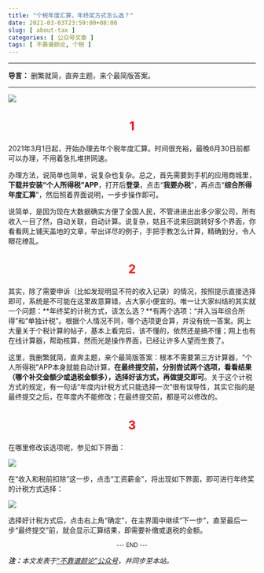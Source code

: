 ```yaml
---
title: "个税年度汇算，年终奖方式怎么选？"
date: 2021-03-03T23:59:00+08:00
slug: [ about-tax ]
categories: [ 公众号文章 ]
tags: [ 不靠谱颜论, 个税 ]
---
```


---

**导言：** 删繁就简，直奔主题，来个最简版答案。

---

<img src="images/2021-03-03/tax.png" style="max-width:350px"/>

<h2 style="text-align:center;color:red;font-size:24px">1</h2>

2021年3月1日起，开始办理去年个税年度汇算。时间很充裕，最晚6月30日前都可以办理，不用着急扎堆拼网速。

办理方法，说简单也简单，说复杂也复杂。总之，首先需要到手机的应用商城里，**下载并安装“个人所得税”APP**，打开后**登录**，点击“**我要办税**”，再点击“**综合所得年度汇算**”，然后照着界面说明，一步步操作即可。

说简单，是因为现在大数据确实方便了全国人民，不管进进出出多少家公司，所有收入一目了然，自动关联，自动计算。说复杂，姑且不说来回跳转好多个界面，你看看网上铺天盖地的文章，举出详尽的例子，手把手教怎么计算，精确到分，令人眼花缭乱。

<h2 style="text-align:center;color:red;font-size:24px">2</h2>

其实，除了需要申诉（比如发现明显不符的收入记录）的情况，按照提示直接选择即可，系统是不可能在这里故意算错，占大家小便宜的。唯一让大家纠结的其实就一个问题：**年终奖的计税方式，该怎么选？**有两个选项：“并入当年综合所得”和“单独计税”。根据个人情况不同，哪个选项更合算，并没有统一答案。网上大量关于个税计算的帖子，基本上看完后，该不懂的，依然还是搞不懂；网上也有在线计算器，帮助核算，然而光是操作界面，已经让许多人望而生畏了。

这里，我删繁就简，直奔主题，来个最简版答案：根本不需要第三方计算器，“个人所得税”APP本身就能自动计算，**在最终提交前，分别尝试两个选项，看看结果（哪个补交金额少或退税金额多），选择好该方式，再做提交即可**。关于这个计税方式的规定，有一句话“年度内计税方式只能选择一次”很有误导性，其实它指的是最终提交之后，在年度内不能修改；在最终提交前，都是可以修改的。

<h2 style="text-align:center;color:red;font-size:24px">3</h2>

在哪里修改该选项呢，参见如下界面：

<img src="images/2021-03-03/tax-1.png" style="max-width:300px"/>

在“收入和税前扣除”这一步，点击“工资薪金”，将出现如下界面，即可进行年终奖的计税方式选择：

<img src="images/2021-03-03/tax-2.png" style="max-width:300px"/>

选择好计税方式后，点击右上角“确定”，在主界面中继续“下一步”，直至最后一步“最终提交”前，就会显示汇算结果，即需要补缴或退税的金额。

<center><small>--- END ---</small></center>

<i><b>注：</b>本文发表于[“不靠谱颜论”公众号](https://mp.weixin.qq.com/s/PwR0hdCMoX7aSm812Wceew)，并同步至本站。</i>
